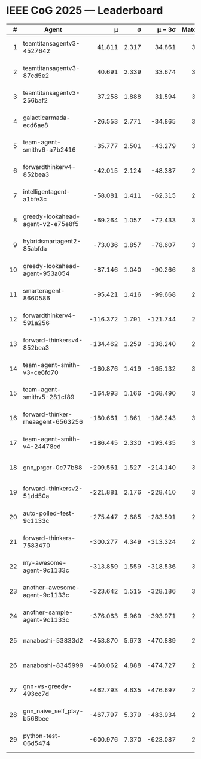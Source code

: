 # IEEE CoG 2025 — Leaderboard

| # | Agent | μ | σ | μ − 3σ | Matches | Updated |
|---:|---|---:|---:|---:|---:|---|
| 1 | teamtitansagentv3-4527642 | 41.811 | 2.317 | 34.861 | 3480 | 2025-08-18 13:00 |
| 2 | teamtitansagentv3-87cd5e2 | 40.691 | 2.339 | 33.674 | 3072 | 2025-08-18 13:00 |
| 3 | teamtitansagentv3-256baf2 | 37.258 | 1.888 | 31.594 | 3372 | 2025-08-18 13:00 |
| 4 | galacticarmada-ecd6ae8 | -26.553 | 2.771 | -34.865 | 3380 | 2025-08-18 13:00 |
| 5 | team-agent-smithv6-a7b2416 | -35.777 | 2.501 | -43.279 | 3140 | 2025-08-18 13:00 |
| 6 | forwardthinkerv4-852bea3 | -42.015 | 2.124 | -48.387 | 2596 | 2025-08-18 13:00 |
| 7 | intelligentagent-a1bfe3c | -58.081 | 1.411 | -62.315 | 2638 | 2025-08-18 13:00 |
| 8 | greedy-lookahead-agent-v2-e75e8f5 | -69.264 | 1.057 | -72.433 | 3216 | 2025-08-18 13:00 |
| 9 | hybridsmartagent2-85abfda | -73.036 | 1.857 | -78.607 | 3081 | 2025-08-18 13:00 |
| 10 | greedy-lookahead-agent-953a054 | -87.146 | 1.040 | -90.266 | 3096 | 2025-08-18 13:00 |
| 11 | smarteragent-8660586 | -95.421 | 1.416 | -99.668 | 2897 | 2025-08-18 13:00 |
| 12 | forwardthinkerv4-591a256 | -116.372 | 1.791 | -121.744 | 2838 | 2025-08-18 13:00 |
| 13 | forward-thinkersv4-852bea3 | -134.462 | 1.259 | -138.240 | 2510 | 2025-08-18 13:00 |
| 14 | team-agent-smith-v3-ce6fd70 | -160.876 | 1.419 | -165.132 | 3592 | 2025-08-18 13:00 |
| 15 | team-agent-smithv5-281cf89 | -164.993 | 1.166 | -168.490 | 3200 | 2025-08-18 13:00 |
| 16 | forward-thinker-rheaagent-6563256 | -180.661 | 1.861 | -186.243 | 3002 | 2025-08-18 13:00 |
| 17 | team-agent-smith-v4-24478ed | -186.445 | 2.330 | -193.435 | 3412 | 2025-08-18 13:00 |
| 18 | gnn_prgcr-0c77b88 | -209.561 | 1.527 | -214.140 | 3290 | 2025-08-18 13:00 |
| 19 | forward-thinkersv2-51dd50a | -221.881 | 2.176 | -228.410 | 3182 | 2025-08-18 13:00 |
| 20 | auto-polled-test-9c1133c | -275.447 | 2.685 | -283.501 | 2600 | 2025-08-18 13:00 |
| 21 | forward-thinkers-7583470 | -300.277 | 4.349 | -313.324 | 2880 | 2025-08-18 13:00 |
| 22 | my-awesome-agent-9c1133c | -313.859 | 1.559 | -318.536 | 3460 | 2025-08-18 13:00 |
| 23 | another-awesome-agent-9c1133c | -323.642 | 1.515 | -328.186 | 3600 | 2025-08-18 13:00 |
| 24 | another-sample-agent-9c1133c | -376.063 | 5.969 | -393.971 | 2980 | 2025-08-18 13:00 |
| 25 | nanaboshi-53833d2 | -453.870 | 5.673 | -470.889 | 2580 | 2025-08-18 13:00 |
| 26 | nanaboshi-8345999 | -460.062 | 4.888 | -474.727 | 2780 | 2025-08-18 13:00 |
| 27 | gnn-vs-greedy-493cc7d | -462.793 | 4.635 | -476.697 | 2660 | 2025-08-18 13:00 |
| 28 | gnn_naive_self_play-b568bee | -467.797 | 5.379 | -483.934 | 2760 | 2025-08-18 13:00 |
| 29 | python-test-06d5474 | -600.976 | 7.370 | -623.087 | 2510 | 2025-08-18 13:00 |
